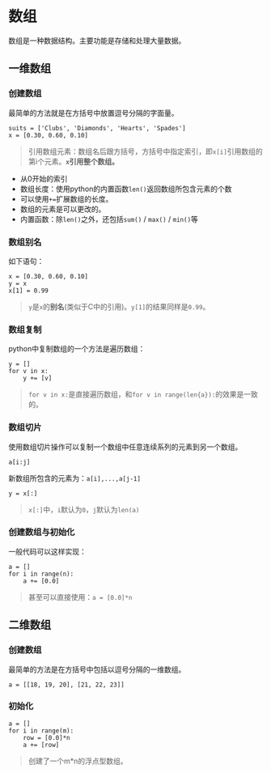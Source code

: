 # 数组 #
数组是一种数据结构。主要功能是存储和处理大量数据。
## 一维数组 ##
### 创建数组 ###
最简单的方法就是在方括号中放置逗号分隔的字面量。

	suits = ['Clubs', 'Diamonds', 'Hearts', 'Spades']
	x = [0.30, 0.60, 0.10]

>引用数组元素：数组名后跟方括号，方括号中指定索引，即`x[i]`引用数组的第i个元素。**`x`引用整个数组。**

- 从0开始的索引
- 数组长度：使用python的内置函数`len()`返回数组所包含元素的个数
- 可以使用`+=`扩展数组的长度。
- 数组的元素是可以更改的。
- 内置函数：除`len()`之外，还包括`sum()` / `max()` / `min()`等

### 数组别名 ###
如下语句：
	
	x = [0.30, 0.60, 0.10]
	y = x
	x[1] = 0.99

>`y`是`x`的**别名**(类似于C中的引用)。`y[1]`的结果同样是`0.99`。

### 数组复制 ###
python中复制数组的一个方法是遍历数组：

	y = []
	for v in x:
		y += [v]

>`for v in x:`是直接遍历数组，和`for v in range(len{a}):`的效果是一致的。

### 数组切片 ###
使用数组切片操作可以复制一个数组中任意连续系列的元素到另一个数组。

`a[i:j]`

新数组所包含的元素为：`a[i],...,a[j-1]`

	y = x[:]

>`x[:]`中，`i`默认为`0`，`j`默认为`len(a)`

### 创建数组与初始化 ###

一般代码可以这样实现：

	a = []
	for i in range(n):
		a += [0.0]
>甚至可以直接使用：`a = [0.0]*n`

## 二维数组 ##
### 创建数组 ###
最简单的方法是在方括号中包括以逗号分隔的一维数组。

	a = [[18, 19, 20], [21, 22, 23]]

### 初始化 ###

	a = []
	for i in range(m):
		row = [0.0]*n
		a += [row]
>创建了一个m*n的浮点型数组。